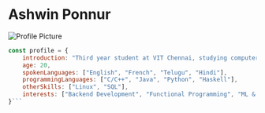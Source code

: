 # Ashwin Ponnur
![Profile Picture](https://avatars.githubusercontent.com/u/ashwin-p)

```js
const profile = {
	introduction: "Third year student at VIT Chennai, studying computer science.",
	age: 20,
	spokenLanguages: ["English", "French", "Telugu", "Hindi"],
	programmingLanguages: ["C/C++", "Java", "Python", "Haskell"],
	otherSkills: ["Linux", "SQL"],
	interests: ["Backend Development", "Functional Programming", "ML & AI"]
}```
